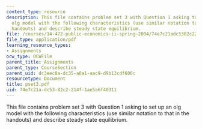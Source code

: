 ```yaml
---
content_type: resource
description: This file contains problem set 3 with Question 1 asking to set up an
  olg model with the following characteristics (use similar notation to that in the
  handouts) and describe steady state equilibrium.
file: /courses/14-472-public-economics-ii-spring-2004/74e7c21adc5382c2214f1ae5a6f40311_pset3.pdf
file_type: application/pdf
learning_resource_types:
- Assignments
ocw_type: OCWFile
parent_title: Assignments
parent_type: CourseSection
parent_uid: dc3eec8a-dc35-a0a1-aac9-d9b13cdf606c
resourcetype: Document
title: pset3.pdf
uid: 74e7c21a-dc53-82c2-214f-1ae5a6f40311
---
```

This file contains problem set 3 with Question 1 asking to set up an olg model with the following characteristics (use similar notation to that in the handouts) and describe steady state equilibrium.

